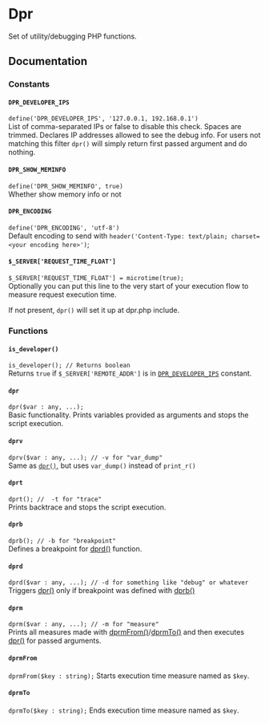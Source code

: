 # Dpr
Set of utility/debugging PHP functions.

## Documentation
### Constants
#### `DPR_DEVELOPER_IPS`
``define('DPR_DEVELOPER_IPS', '127.0.0.1, 192.168.0.1')``  
List of comma-separated IPs or false to disable this check. Spaces are trimmed.
Declares IP addresses allowed to see the debug info. For users not matching this filter ``dpr()`` will simply return first passed argument and do nothing.

#### `DPR_SHOW_MEMINFO`
``define('DPR_SHOW_MEMINFO', true)``  
Whether show memory info or not

#### `DPR_ENCODING`
``define('DPR_ENCODING', 'utf-8')``  
Default encoding to send with ``header('Content-Type: text/plain; charset=<your encoding here>')``;
  
#### `$_SERVER['REQUEST_TIME_FLOAT']`
``$_SERVER['REQUEST_TIME_FLOAT'] = microtime(true);``  
Optionally you can put this line to the very start of your execution flow to measure request execution time.

If not present, ``dpr()`` will set it up at dpr.php include.

### Functions
#### `is_developer()`
``is_developer(); // Returns boolean``  
Returns ``true`` if ``$_SERVER['REMOTE_ADDR']`` is in [``DPR_DEVELOPER_IPS``](#dpr_developer_ips) constant.

#### `dpr`
``dpr($var : any, ...);``  
Basic functionality. Prints variables provided as arguments and stops the script execution.

#### `dprv`
``dprv($var : any, ...); // -v for "var_dump"``  
Same as [``dpr()``](#dpr), but uses ``var_dump()`` instead of ``print_r()``

#### `dprt`
``dprt(); //  -t for "trace"``  
Prints backtrace and stops the script execution.

#### `dprb`
``dprb(); // -b for "breakpoint"``  
Defines a breakpoint for [dprd()](#dprd) function.

#### `dprd`
``dprd($var : any, ...); // -d for something like "debug" or whatever``  
Triggers [dpr()](#dpr) only if breakpoint was defined with [dprb()](#dprb)

#### `dprm`
``dprm($var : any, ...); // -m for "measure"``  
Prints all measures made with [dprmFrom()](#dprmFrom)/[dprmTo()](#dprmTo) and then executes [dpr()](#dpr) for passed arguments.

#### `dprmFrom`
``dprmFrom($key : string);``
Starts execution time measure named as ``$key``.

#### `dprmTo`
``dprmTo($key : string);``
Ends execution time measure named as ``$key``.




